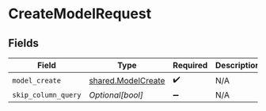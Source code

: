 # CreateModelRequest


## Fields

| Field                                                    | Type                                                     | Required                                                 | Description                                              |
| -------------------------------------------------------- | -------------------------------------------------------- | -------------------------------------------------------- | -------------------------------------------------------- |
| `model_create`                                           | [shared.ModelCreate](../../models/shared/modelcreate.md) | :heavy_check_mark:                                       | N/A                                                      |
| `skip_column_query`                                      | *Optional[bool]*                                         | :heavy_minus_sign:                                       | N/A                                                      |